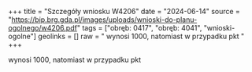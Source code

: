 +++
title = "Szczegóły wniosku W4206"
date = "2024-06-14"
source = "https://bip.brg.gda.pl/images/uploads/wnioski-do-planu-ogolnego/w4206.pdf"
tags = ["obręb: 0417", "obręb: 4041", "wnioski-ogolne"]
geolinks = []
raw = " wynosi 1000, natomiast w przypadku pkt "
+++

 wynosi 1000, natomiast w przypadku pkt 


